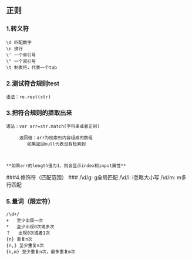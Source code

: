 ## 正则 ##

### 1.转义符 ###
    \d 匹配数字
    \n 换行
    \' 一个单引号
	\" 一个双引号
	\t 制表符，代表一个tab


### 2.测试符合规则test ###
    语法：re.rest(str)



### 3.把符合规则的提取出来 ###
    语法：var arr=str.match(字符串或者正则)

    	 返回值：arr为检索到内容组成的数组
		 	如果返回null代表没有检索到
		
		

	**如果arr的length值为1，则会显示index和input属性**



###4.修饰符（匹配范围）  ###
    /\d/g:	g全局匹配
	/\d/i:	i忽略大小写
	/\d/m:	m多行匹配

### 5.量词（限定符） ###
    /\d+/  
	+	至少出现一次
	*	至少出现0次或多次
	？	出现0次或者1次	
	{n} 重复n次
	{n,} 至少重复n次
	{n,m} 至少重复n次，最多重复m次	

